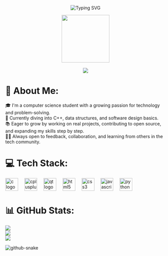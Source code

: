 <div align="center">

<img src="https://readme-typing-svg.demolab.com?font=Fira+Code&duration=2999&pause=500&color=1A1AC8&width=435&lines=Hello+%F0%9F%91%8B!;My+name+is+Omar;I'm+a+Software+Engineer" alt="Typing SVG" /></a>
</div>
  

<div align="center">
  <img height="150" src="https://media2.giphy.com/media/v1.Y2lkPTc5MGI3NjExazF5dHcwejdsMzVvdGd4MjVqM3F2eGxha2J1dWpuNmUyaHRtOXhpZiZlcD12MV9pbnRlcm5hbF9naWZfYnlfaWQmY3Q9Zw/iIqmM5tTjmpOB9mpbn/giphy.gif"  />
</div>
<br clear="both">

<div align="center">
  <img src="https://visitor-badge.laobi.icu/badge?page_id=omarhany3.omarhany3&left_text=Profile%20views"  />
</div>


# 🌠 About Me:
🎓 I'm a computer science student with a growing passion for technology and problem-solving.<br/>
🚀 Currently diving into C++, data structures, and software design basics.<br/>
📚 Eager to grow by working on real projects, contributing to open source, and expanding my skills step by step.<br/>
👨‍💻 Always open to feedback, collaboration, and learning from others in the tech community.<br/>
# 💻 Tech Stack:

<div align="left">
  <img src="https://cdn.jsdelivr.net/gh/devicons/devicon/icons/c/c-original.svg" height="40" alt="c logo"  />
  <img width="12" />
  <img src="https://cdn.jsdelivr.net/gh/devicons/devicon/icons/cplusplus/cplusplus-original.svg" height="40" alt="cplusplus logo"  />
  <img width="12" />
  <img src="https://cdn.jsdelivr.net/gh/devicons/devicon/icons/qt/qt-original.svg" height="40" alt="qt logo"  />
  <img width="12" />
  <img src="https://cdn.jsdelivr.net/gh/devicons/devicon/icons/html5/html5-original.svg" height="40" alt="html5 logo"  />
  <img width="12" />
  <img src="https://cdn.jsdelivr.net/gh/devicons/devicon/icons/css3/css3-original.svg" height="40" alt="css3 logo"  />
  <img width="12" />
  <img src="https://cdn.jsdelivr.net/gh/devicons/devicon/icons/javascript/javascript-original.svg" height="40" alt="javascript logo"  />
  <img width="12" />
  <img src="https://cdn.jsdelivr.net/gh/devicons/devicon/icons/python/python-original.svg" height="40" alt="python logo"  />
</div>

# 📊 GitHub Stats:
![](https://github-readme-stats.vercel.app/api/top-langs/?username=omarhany3&theme=tokyonight&hide_border=false&include_all_commits=false&count_private=false&layout=compact)<br/>
![](https://github-readme-stats.vercel.app/api?username=omarhany3&theme=tokyonight&hide_border=false&include_all_commits=false&count_private=false)<br/>
![](https://nirzak-streak-stats.vercel.app/?user=omarhany3&theme=tokyonight&hide_border=false)<br/>

<picture>
  <source media="(prefers-color-scheme: dark)" srcset="https://raw.githubusercontent.com/omarhany3/omarhany3/output/github-snake-dark.svg" />
  <source media="(prefers-color-scheme: light)" srcset="https://raw.githubusercontent.com/omarhany3/omarhany3/output/github-snake.svg" />
  <img alt="github-snake" src="https://raw.githubusercontent.com/omarhany3/omarhany3r/output/github-snake.svg" />
</picture>
